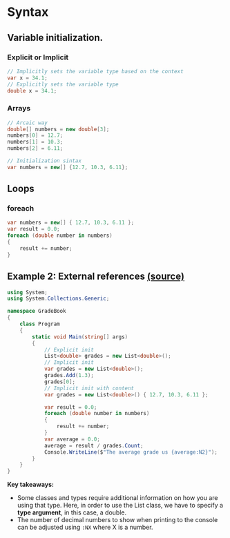 # Syntax

## Variable initialization.

### Explicit or Implicit

```csharp
// Implicitly sets the variable type based on the context
var x = 34.1;
// Explicitly sets the variable type
double x = 34.1;
```

### Arrays

```csharp
// Arcaic way
double[] numbers = new double[3];
numbers[0] = 12.7;
numbers[1] = 10.3;
numbers[2] = 6.11;

// Initialization sintax
var numbers = new[] {12.7, 10.3, 6.11};

```

## Loops

### foreach

```csharp
var numbers = new[] { 12.7, 10.3, 6.11 };
var result = 0.0;
foreach (double number in numbers)
{
    result += number;
}
```

## Example 2: External references [(source)](examples/02_external_ref.cs)

```csharp
using System;
using System.Collections.Generic;

namespace GradeBook
{
    class Program
    {
        static void Main(string[] args)
        {
            // Explicit init
            List<double> grades = new List<double>();
            // Implicit init
            var grades = new List<double>();
            grades.Add(1.3);
            grades[0];
            // Implicit init with content
            var grades = new List<double>() { 12.7, 10.3, 6.11 };

            var result = 0.0;
            foreach (double number in numbers)
            {
                result += number;
            }
            var average = 0.0;
            average = result / grades.Count;
            Console.WriteLine($"The average grade us {average:N2}");
        }
    }
}
```

**Key takeaways:**
* Some classes and types require additional information on how you are using that type. Here, in order to use the List class, we have to specify a **type argument**, in this case, a double.
* The number of decimal numbers to show when printing to the console can be adjusted using `:NX` where X is a number.